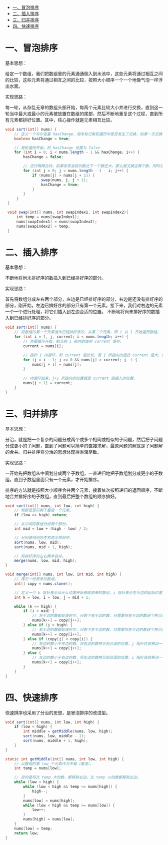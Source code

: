 

<!-- TOC -->

- [一、冒泡排序](#一冒泡排序)
- [二、插入排序](#二插入排序)
- [三、归并排序](#三归并排序)
- [四、快速排序](#四快速排序)

<!-- /TOC -->

# 一、冒泡排序

基本思想：

给定一个数组，我们把数组里的元素通通倒入到水池中，这些元素将通过相互之间的比较，这些元素将通过相互之间的比较，按照大小顺序一个一个地像气泡一样浮出水面。

实现思路：

每一轮，从杂乱无章的数组头部开始，每两个元素比较大小并进行交换，直到这一轮当中最大或最小的元素被放置在数组的尾部，然后不断地重复这个过程，直到所有元素都排好位置。其中，核心操作就是元素相互比较。

```java
void sort(int[] nums) {
    // 定义一个布尔变量 hasChange，用来标记每轮遍历中是否发生了交换，如果一次交换都没有发生，说明已经排序完成。
    boolean hasChange = true; 

    // 每轮遍历开始，将 hasChange 设置为 false
    for (int i = 0; i < nums.length - 1 && hasChange; i++) {
        hasChange = false;

        // 进行两两比较，如果发现当前的数比下一个数还大，那么就交换这两个数，同时记录一下有交换发生。
        for (int j = 0; j < nums.length - 1 - i; j++) {
            if (nums[j] > nums[j + 1]) {
                swap(nums, j, j + 1);
                hasChange = true;
            }
        }
     }
 }

 void swap(int[] nums, int swapIndex1, int swapIndex2){
     int temp = nums[swapIndex1];
     nums[swapIndex1] = nums[swapIndex2];
     nums[swapIndex2] = temp;
 }
```

# 二、插入排序

基本思想：

不断地将尚未排好序的数插入到已经排好序的部分。

实现思路：

首先将数组分成左右两个部分，左边是已经排好序的部分，右边是还没有排好序的部分，刚开始，左边已排好序的部分只有第一个元素。接下来，我们对右边的元素一个一个进行处理，将它们插入到左边合适的位置。
不断地将尚未排好序的数插入到已经排好序的部分。

```java
void sort(int[] nums) {
    // 将数组的第一个元素当作已经排好序的，从第二个元素，即 i 从 1 开始遍历数组。
    for (int i = 1, j, current; i < nums.length; i++) {
        // 外围循环开始，把当前 i 指向的值用 current 保存。
        current = nums[i];

        // 指针 j 内循环，和 current 值比较，若 j 所指向的值比 current 值大，则该数右移一位。
        for (j = i - 1; j >= 0 && nums[j] > current; j--) {
            nums[j + 1] = nums[j];
        }
    
        // 内循环结束，j+1 所指向的位置就是 current 值插入的位置。
        nums[j + 1] = current;
    }
}
```

# 三、归并排序

基本思想：

分治，就是把一个复杂的问题分成两个或多个相同或相似的子问题，然后把子问题分成更小的子问题，直到子问题可以简单的直接求解，最原问题的解就是子问题解的合并。归并排序将分治的思想体现得淋漓尽致。

实现思路：

一开始先把数组从中间划分成两个子数组，一直递归地把子数组划分成更小的子数组，直到子数组里面只有一个元素，才开始排序。

排序的方法就是按照大小顺序合并两个元素，接着依次按照递归的返回顺序，不断地合并排好序的子数组，直到最后把整个数组的顺序排好。

```java
void sort(int[] nums, int low, int high) {
    // 判断是否只剩下最后一个元素。
    if (low >= high) return;

    // 从中间将数组分成两个部分。
    int mid = low + (high - low) / 2;

    // 分别递归地将左右两半排好序。
    sort(nums, low, mid);
    sort(nums, mid + 1, high);

    // 将排好序的左右两半合并。
    merge(nums, low, mid, high);
}

void merge(int[] nums, int low, int mid, int high) {
    // 拷贝一份原来的数组。
    int[] copy = nums.clone();

    // 定义一个 k 指针表示从什么位置开始修改原来的数组，i 指针表示左半边的起始位置，j 表示右半边的起始位置。
    int k = low, i = low, j = mid + 1;

    while (k <= high) {
        if (i > mid) {
            // 左半边的数都处理完毕，只剩下右半边的数，只需要将右半边的数逐个拷贝过去。
            nums[k++] = copy[j++];
        } else if (j > high) {
            // 右半边的数都处理完毕，只剩下左半边的数，只需要将左半边的数逐个拷贝过去就好。
            nums[k++] = copy[i++];
        } else if (copy[j] < copy[i]) {
            // 右边的数小于左边的数，将右边的数拷贝到合适的位置，j 指针往前移动一位。
            nums[k++] = copy[j++];
        } else {
            // 左边的数小于右边的数，将左边的数拷贝到合适的位置，i 指针往前移动一位。
            nums[k++] = copy[i++];
        }
    }
}
```

# 四、快速排序

快速排序也采用了分治的思想，是冒泡排序的改进型。

```java
void sort(int[] nums, int low, int high) {
    if (low < high) {
        int middle = getMiddle(nums, low, high);
        sort(nums, low, middle - 1);
        sort(nums, middle + 1, high);
    }
}

static int getMiddle(int[] nums, int low, int high) {
    // 以数组的第 low 个元素作为中轴（基准）。
    int temp = nums[low];

    // 目的是将比 temp 大的数，都移到右边，比 temp 小的数都移到左边。
    while (low < high) {
        while (low < high && temp <= nums[high]) {
            high--;
        }
        nums[low] = nums[high];
        while (low < high && temp >= nums[low]) {
            low++;
        }
        nums[high] = nums[low];
    }
    nums[low] = temp;
    return low;
}
```
